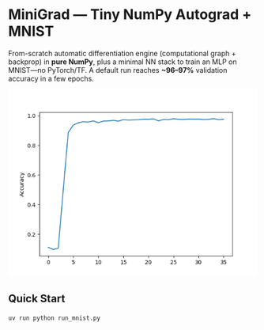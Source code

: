 # MiniGrad — Tiny NumPy Autograd + MNIST

From-scratch automatic differentiation engine (computational graph + backprop) in **pure NumPy**, plus a minimal NN stack to train an MLP on MNIST—no PyTorch/TF. A default run reaches **~96–97%** validation accuracy in a few epochs.

![Validation Accuracy](validation_accuracy.png)

## Quick Start
```bash
uv run python run_mnist.py
